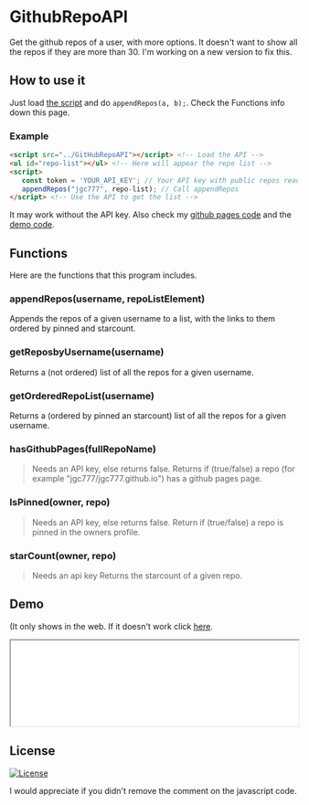 # GithubRepoAPI
Get the github repos of a user, with more options. It doesn't want to show all the repos if they are more than 30. I'm working on a new version to fix this.

## How to use it
 Just load [the script](./GithubRepoAPI.js) and do `appendRepos(a, b);`. Check the Functions info down this page.
### Example
 ```html
 <script src="../GitHubRepoAPI"></script> <!-- Load the API -->
 <ul id="repo-list"></ul> <!-- Here will appear the repo list -->
 <script>
    const token = 'YOUR_API_KEY'; // Your API key with public repos read access
    appendRepos("jgc777", repo-list); // Call appendRepos
</script> <!-- Use the API to get the list -->
 ```

 It may work without the API key. Also check my [github pages code](https://github.com/jgc777/jgc777.github.io/blob/main/README.md?plain=1) and the [demo code](https://github.com/jgc777/GetReposbyUsername/blob/main/demo/index.html?plain=1).

## Functions
Here are the functions that this program includes.
### appendRepos(username, repoListElement)
 Appends the repos of a given username to a list, with the links to them ordered by pinned and starcount.
### getReposbyUsername(username)
 Returns a (not ordered) list of all the repos for a given username.
### getOrderedRepoList(username)
 Returns a (ordered by pinned an starcount) list of all the repos for a given username.
### hasGithubPages(fullRepoName)
> Needs an API key, else returns false.
 Returns if (true/false) a repo (for example "jgc777/jgc777.github.io") has a github pages page.
### IsPinned(owner, repo)
> Needs an API key, else returns false.
 Return if (true/false) a repo is pinned in the owners profile.
### starCount(owner, repo)
> Needs an api key
 Returns the starcount of a given repo.

## Demo
(It only shows in the web. If it doesn't work click [here](./demo/).
 <iframe src="./demo/" width="100%" height="auto">Error loading the demo</iframe>

## License
[![License](https://img.shields.io/github/license/jgc777/GetReposbyUsername?style=for-the-badge)](./LICENSE)

I would appreciate if you didn't remove the comment on the javascript code.
